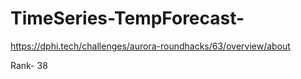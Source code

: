 # TimeSeries-TempForecast-
https://dphi.tech/challenges/aurora-roundhacks/63/overview/about

Rank- 38
